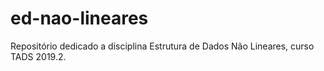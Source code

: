 # ed-nao-lineares
Repositório dedicado a disciplina Estrutura de Dados Não Lineares, curso TADS 2019.2.
